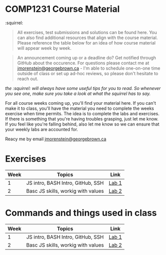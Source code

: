 # COMP1231 Course Material

:squirrel:
> All exercises, test submissions and solutions can be found here. You can also find additional resources that align with the course material. Please reference the table below for an idea of how course material will appear week by week.

> An announcement coming up or a deadline do? Get notified through GitHub about the occurence. For questions please contact me at jmorenstein@georgebrown.ca - I'm able to schedule one-on-one time outside of class or set up ad-hoc reviews, so please don't hesitate to reach out.

 *the :squirrel: will always have some useful tips for you to read. So whenever you see one, make sure you take a look at what the squirrel has to say.*

 For all course weeks coming up, you'll find your material here. If you can't make it to class, you'll have the material you need to complete the weeks exercise when time permits. The idea is to complete the labs and exercises. If there is something that you're having troubles grasping, just let me know. If you feel like you're falling behind, also let me know so we can ensure that your weekly labs are accounted for.

 Reacy me by email jmorenstein@georgebrown.ca

 # Exercises

 | Week          | Topics                            | Link                    |
| ------------- |:---------------------------------:|:-----------------------:|
| 1             | JS intro, BASH Intro, GitHub, SSH | [Lab 1](./exercises/week-01) |
| 2             | Basc JS skills, workig with values| [Lab 2](./labs/week-02)

 # Commands and things used in class

 | Week          | Topics                            | Link                    |
| ------------- |:---------------------------------:|:-----------------------:|
| 1             | JS intro, BASH Intro, GitHub, SSH | [Lab 1](./labs/week-01) |
| 2             | Basc JS skills, workig with values| [Lab 2](./labs/week-02)
